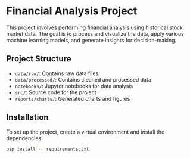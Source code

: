 # Financial Analysis Project

This project involves performing financial analysis using historical stock market data. The goal is to process and visualize the data, apply various machine learning models, and generate insights for decision-making.

## Project Structure
- `data/raw/`: Contains raw data files
- `data/processed/`: Contains cleaned and processed data
- `notebooks/`: Jupyter notebooks for data analysis
- `src/`: Source code for the project
- `reports/charts/`: Generated charts and figures

## Installation

To set up the project, create a virtual environment and install the dependencies:

```bash
pip install -r requirements.txt
